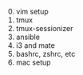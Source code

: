 0. vim setup
1. tmux 
2. tmux-sessionizer
3. ansible
4. i3 and mate
5. bashrc, zshrc, etc
6. mac setup
